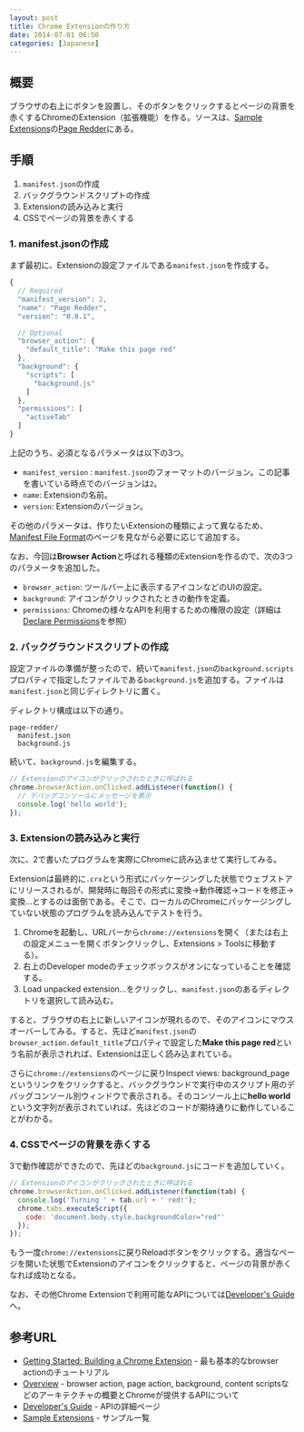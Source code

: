 ```yaml
---
layout: post
title: Chrome Extensionの作り方
date: 2014-07-01 06:50
categories: [Japanese]
---
```


## 概要

ブラウザの右上にボタンを設置し、そのボタンをクリックするとページの背景を赤くするChromeのExtension（拡張機能）を作る。ソースは、[Sample Extensions]の[Page Redder]にある。

## 手順

1. `manifest.json`の作成
2. バックグラウンドスクリプトの作成
3. Extensionの読み込みと実行
4. CSSでページの背景を赤くする

### 1. manifest.jsonの作成

まず最初に、Extensionの設定ファイルである`manifest.json`を作成する。

```js
{
  // Required
  "manifest_version": 2,
  "name": "Page Redder",
  "version": "0.0.1",

  // Optional
  "browser_action": {
    "default_title": "Make this page red"
  },
  "background": {
    "scripts": [
      "background.js"
    ]
  },
  "permissions": [
    "activeTab"
  ]
}
```

上記のうち、必須となるパラメータは以下の3つ。

- `manifest_version` : `manifest.json`のフォーマットのバージョン。この記事を書いている時点でのバージョンは`2`。
- `name`: Extensionの名前。
- `version`: Extensionのバージョン。

その他のパラメータは、作りたいExtensionの種類によって異なるため、[Manifest File Format]のページを見ながら必要に応じて追加する。

なお、今回は**Browser Action**と呼ばれる種類のExtensionを作るので、次の3つのパラメータを追加した。

- `browser_action`: ツールバー上に表示するアイコンなどのUIの設定。
- `background`: アイコンがクリックされたときの動作を定義。
- `permissions`: Chromeの様々なAPIを利用するための権限の設定（詳細は[Declare Permissions]を参照）

### 2. バックグラウンドスクリプトの作成

設定ファイルの準備が整ったので、続いて`manifest.json`の`background.scripts`プロパティで指定したファイルである`background.js`を追加する。ファイルは`manifest.json`と同じディレクトリに置く。

ディレクトリ構成は以下の通り。

```
page-redder/
  manifest.json
  background.js
```

続いて、`background.js`を編集する。

```js
// Extensionのアイコンがクリックされたときに呼ばれる
chrome.browserAction.onClicked.addListener(function() {
  // デバッグコンソールにメッセージを表示
  console.log('hello world');
});
```

### 3. Extensionの読み込みと実行

次に、2で書いたプログラムを実際にChromeに読み込ませて実行してみる。

Extensionは最終的に`.crx`という形式にパッケージングした状態でウェブストアにリリースされるが、開発時に毎回その形式に変換→動作確認→コードを修正→変換...とするのは面倒である。そこで、ローカルのChromeにパッケージングしていない状態のプログラムを読み込んでテストを行う。

1. Chromeを起動し、URLバーから`chrome://extensions`を開く（または右上の設定メニューを開くボタンクリックし、Extensions > Toolsに移動する）。
2. 右上のDeveloper modeのチェックボックスがオンになっていることを確認する。
3. Load unpacked extension...をクリックし、`manifest.json`のあるディレクトリを選択して読み込む。

すると、ブラウザの右上に新しいアイコンが現れるので、そのアイコンにマウスオーバーしてみる。すると、先ほど`manifest.json`の`browser_action.default_title`プロパティで設定した**Make this page red**という名前が表示されれば、Extensionは正しく読み込まれている。

さらに`chrome://extensions`のページに戻りInspect views: background_pageというリンクをクリックすると、バックグラウンドで実行中のスクリプト用のデバッグコンソール別ウィンドウで表示される。そのコンソール上に**hello world**という文字列が表示されていれば、先ほどのコードが期待通りに動作していることがわかる。

### 4. CSSでページの背景を赤くする

3で動作確認ができたので、先ほどの`background.js`にコードを追加していく。

```js
// Extensionのアイコンがクリックされたときに呼ばれる
chrome.browserAction.onClicked.addListener(function(tab) {
  console.log('Turning ' + tab.url + ' red!');
  chrome.tabs.executeScript({
    code: 'document.body.style.backgroundColor="red"'
  });
});
```

もう一度`chrome://extensions`に戻りReloadボタンをクリックする。適当なページを開いた状態でExtensionのアイコンをクリックすると、ページの背景が赤くなれば成功となる。

なお、その他Chrome Extensionで利用可能なAPIについては[Developer's Guide]へ。

## 参考URL

- [Getting Started: Building a Chrome Extension] - 最も基本的なbrowser actionのチュートリアル
- [Overview] - browser action, page action, background, content scriptsなどのアーキテクチャの概要とChromeが提供するAPIについて
- [Developer's Guide] - APIの詳細ページ
- [Sample Extensions] - サンプル一覧


[Getting Started: Building a Chrome Extension]: https://developer.chrome.com/extensions/getstarted
[Overview]: https://developer.chrome.com/extensions/overview
[Sample Extensions]: https://developer.chrome.com/extensions/samples
[Page Redder]: https://developer.chrome.com/extensions/samples#page-redder
[Manifest File Format]: https://developer.chrome.com/extensions/manifest
[Declare Permissions]: https://developer.chrome.com/extensions/declare_permissions
[Developer's Guide]: https://developer.chrome.com/extensions/devguide
